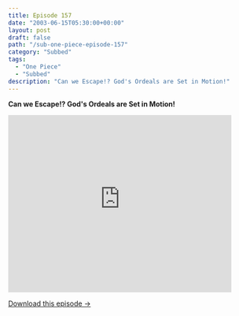 ```yaml
---
title: Episode 157
date: "2003-06-15T05:30:00+00:00"
layout: post
draft: false
path: "/sub-one-piece-episode-157"
category: "Subbed"
tags:
  - "One Piece"
  - "Subbed"
description: "Can we Escape!? God's Ordeals are Set in Motion!"
---
```


**Can we Escape!? God's Ordeals are Set in Motion!**

<iframe width="640" height="360" src="https://www.rapidvideo.com/e/FXQE9OZQW5" frameborder="0" marginwidth=0 marginheight=0 scrolling=no allowfullscreen style="max-width:90%;"></iframe>

<a href="http://ouo.io/qs/eCodkFEQ?s=https://www.rapidvideo.com/d/FXQE9OZQW5" class="styled_a">Download this episode →</a>

